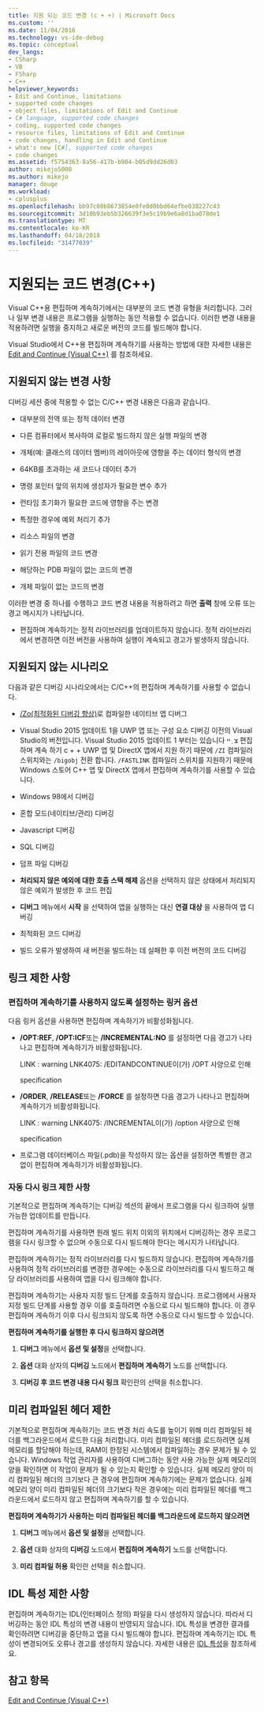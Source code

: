 ```yaml
---
title: 지원 되는 코드 변경 (c + +) | Microsoft Docs
ms.custom: ''
ms.date: 11/04/2016
ms.technology: vs-ide-debug
ms.topic: conceptual
dev_langs:
- CSharp
- VB
- FSharp
- C++
helpviewer_keywords:
- Edit and Continue, limitations
- supported code changes
- object files, limitations of Edit and Continue
- C# language, supported code changes
- coding, supported code changes
- resource files, limitations of Edit and Continue
- code changes, handling in Edit and Continue
- what's new [C#], supported code changes
- code changes
ms.assetid: f5754363-8a56-417b-b904-b05d9dd26d03
author: mikejo5000
ms.author: mikejo
manager: douge
ms.workload:
- cplusplus
ms.openlocfilehash: bb97c08b8673854e0fe0d0bbd64efbe038227c43
ms.sourcegitcommit: 3d10b93eb5b326639f3e5c19b9e6a8d1ba078de1
ms.translationtype: MT
ms.contentlocale: ko-KR
ms.lasthandoff: 04/18/2018
ms.locfileid: "31477039"
---
```

# <a name="supported-code-changes-c"></a>지원되는 코드 변경(C++)
Visual C++용 편집하며 계속하기에서는 대부분의 코드 변경 유형을 처리합니다. 그러나 일부 변경 내용은 프로그램을 실행하는 동안 적용할 수 없습니다. 이러한 변경 내용을 적용하려면 실행을 중지하고 새로운 버전의 코드를 빌드해야 합니다.  
  
 Visual Studio에서 C++용 편집하며 계속하기를 사용하는 방법에 대한 자세한 내용은 [Edit and Continue (Visual C++)](../debugger/edit-and-continue-visual-cpp.md) 를 참조하세요.  
  
##  <a name="BKMK_Unsupported_changes"></a> 지원되지 않는 변경 사항  
 디버깅 세션 중에 적용할 수 없는 C/C++ 변경 내용은 다음과 같습니다.  
  
-   대부분의 전역 또는 정적 데이터 변경  
  
-   다른 컴퓨터에서 복사하여 로컬로 빌드하지 않은 실행 파일의 변경  
  
-   개체(예: 클래스의 데이터 멤버)의 레이아웃에 영향을 주는 데이터 형식의 변경  
  
-   64KB를 초과하는 새 코드나 데이터 추가  
  
-   명령 포인터 앞의 위치에 생성자가 필요한 변수 추가  
  
-   런타임 초기화가 필요한 코드에 영향을 주는 변경  
  
-   특정한 경우에 예외 처리기 추가  
  
-   리소스 파일의 변경  
  
-   읽기 전용 파일의 코드 변경  
  
-   해당하는 PDB 파일이 없는 코드의 변경  
  
-   개체 파일이 없는 코드의 변경  
  
 이러한 변경 중 하나를 수행하고 코드 변경 내용을 적용하려고 하면 **출력** 창에 오류 또는 경고 메시지가 나타납니다.  
  
-   편집하며 계속하기는 정적 라이브러리를 업데이트하지 않습니다. 정적 라이브러리에서 변경하면 이전 버전을 사용하여 실행이 계속되고 경고가 발생하지 않습니다.  
  
##  <a name="BKMK_Unsupported_scenarios"></a> 지원되지 않는 시나리오  
 다음과 같은 디버깅 시나리오에서는 C/C++의 편집하며 계속하기를 사용할 수 없습니다.  
  
-   [/Zo(최적화된 디버깅 향상)](/cpp/build/reference/zo-enhance-optimized-debugging)로 컴파일한 네이티브 앱 디버그  
  
-   Visual Studio 2015 업데이트 1을 UWP 앱 또는 구성 요소 디버깅 이전의 Visual Studio의 버전입니다. Visual Studio 2015 업데이트 1 부터는 있습니다 צ ְ ײ 편집 하며 계속 하기 c + + UWP 앱 및 DirectX 앱에서 지원 하기 때문에 `/ZI` 컴파일러 스위치와는 `/bigobj` 전환 합니다. `/FASTLINK` 컴파일러 스위치를 지원하기 때문에 Windows 스토어 C++ 앱 및 DirectX 앱에서 편집하며 계속하기를 사용할 수 있습니다.  
  
-   Windows 98에서 디버깅  
  
-   혼합 모드(네이티브/관리) 디버깅  
  
-   Javascript 디버깅  
  
-   SQL 디버깅  
  
-   덤프 파일 디버깅  
  
-   **처리되지 않은 예외에 대한 호출 스택 해제** 옵션을 선택하지 않은 상태에서 처리되지 않은 예외가 발생한 후 코드 편집  
  
-   **디버그** 메뉴에서 **시작** 을 선택하여 앱을 실행하는 대신 **연결 대상** 을 사용하여 앱 디버깅  
  
-   최적화된 코드 디버깅  
  
-   빌드 오류가 발생하여 새 버전을 빌드하는 데 실패한 후 이전 버전의 코드 디버깅  
  
##  <a name="BKMK_Linking_limitations"></a> 링크 제한 사항  
  
###  <a name="BKMK_Linker_options_that_disable_Edit_and_Continue"></a> 편집하며 계속하기를 사용하지 않도록 설정하는 링커 옵션  
 다음 링커 옵션을 사용하면 편집하며 계속하기가 비활성화됩니다.  
  
-   **/OPT:REF**, **/OPT:ICF**또는 **/INCREMENTAL:NO** 를 설정하면 다음 경고가 나타나고 편집하며 계속하기가 비활성화됩니다.  
  
     LINK : warning LNK4075: /EDITANDCONTINUE이(가) /OPT 사양으로 인해  
  
     specification  
  
-   **/ORDER**, **/RELEASE**또는 **/FORCE** 를 설정하면 다음 경고가 나타나고 편집하며 계속하기가 비활성화됩니다.  
  
     LINK : warning LNK4075: /INCREMENTAL이(가) /option 사양으로 인해  
  
     specification  
  
-   프로그램 데이터베이스 파일(.pdb)을 작성하지 않는 옵션을 설정하면 특별한 경고 없이 편집하며 계속하기가 비활성화됩니다.  
  
###  <a name="BKMK_Auto_relinking_limitations"></a> 자동 다시 링크 제한 사항  
 기본적으로 편집하며 계속하기는 디버깅 섹션의 끝에서 프로그램을 다시 링크하여 실행 가능한 업데이트를 만듭니다.  
  
 편집하며 계속하기를 사용하면 원래 빌드 위치 이외의 위치에서 디버깅하는 경우 프로그램을 다시 링크할 수 없으며 수동으로 다시 빌드해야 한다는 메시지가 나타납니다.  
  
 편집하며 계속하기는 정적 라이브러리를 다시 빌드하지 않습니다. 편집하며 계속하기를 사용하여 정적 라이브러리를 변경한 경우에는 수동으로 라이브러리를 다시 빌드하고 해당 라이브러리를 사용하여 앱을 다시 링크해야 합니다.  
  
 편집하며 계속하기는 사용자 지정 빌드 단계를 호출하지 않습니다. 프로그램에서 사용자 지정 빌드 단계를 사용할 경우 이를 호출하려면 수동으로 다시 빌드해야 합니다. 이 경우 편집하며 계속하기 이후 다시 링크되지 않도록 하면 수동으로 다시 빌드할 수 있습니다.  
  
 **편집하며 계속하기를 실행한 후 다시 링크하지 않으려면**  
  
1.  **디버그** 메뉴에서 **옵션 및 설정**을 선택합니다.  
  
2.  **옵션** 대화 상자의 **디버깅** 노드에서 **편집하며 계속하기** 노드를 선택합니다.  
  
3.  **디버깅 후 코드 변경 내용 다시 링크** 확인란의 선택을 취소합니다.  
  
##  <a name="BKMK_Precompiled_Header_Limitations"></a> 미리 컴파일된 헤더 제한  
 기본적으로 편집하며 계속하기는 코드 변경 처리 속도를 높이기 위해 미리 컴파일된 헤더를 백그라운드에서 로드한 다음 처리합니다. 미리 컴파일된 헤더를 로드하려면 실제 메모리를 할당해야 하는데, RAM이 한정된 시스템에서 컴파일하는 경우 문제가 될 수 있습니다. Windows 작업 관리자를 사용하여 디버그하는 동안 사용 가능한 실제 메모리의 양을 확인하면 이 작업이 문제가 될 수 있는지 확인할 수 있습니다. 실제 메모리 양이 미리 컴파일된 헤더의 크기보다 큰 경우에 편집하며 계속하기에는 문제가 없습니다. 실제 메모리 양이 미리 컴파일된 헤더의 크기보다 작은 경우에는 미리 컴파일된 헤더를 백그라운드에서 로드하지 않고 편집하며 계속하기를 할 수 있습니다.  
  
 **편집하며 계속하기가 사용하는 미리 컴파일된 헤더를 백그라운드에 로드하지 않으려면**  
  
1.  **디버그** 메뉴에서 **옵션 및 설정**을 선택합니다.  
  
2.  **옵션** 대화 상자의 **디버깅** 노드에서 **편집하며 계속하기** 노드를 선택합니다.  
  
3.  **미리 컴파일 허용** 확인란 선택을 취소합니다.  
  
##  <a name="BKMK_IDL_Attribute_Limitations"></a> IDL 특성 제한 사항  
 편집하며 계속하기는 IDL(인터페이스 정의) 파일을 다시 생성하지 않습니다. 따라서 디버깅하는 동안 IDL 특성의 변경 내용이 반영되지 않습니다. IDL 특성을 변경한 결과를 확인하려면 디버깅을 중단하고 앱을 다시 빌드해야 합니다. 편집하며 계속하기는 IDL 특성이 변경되어도 오류나 경고를 생성하지 않습니다. 자세한 내용은 [IDL 특성](/cpp/windows/idl-attributes)을 참조하세요.  
  
## <a name="see-also"></a>참고 항목  
 [Edit and Continue (Visual C++)](../debugger/edit-and-continue-visual-cpp.md)